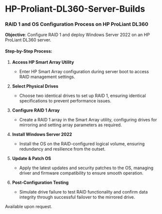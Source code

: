 # HP-Proliant-DL360-Server-Builds


### RAID 1 and OS Configuration Process on HP ProLiant DL360  

**Objective**: Configure RAID 1 and deploy Windows Server 2022 on an HP ProLiant DL360 server.  

#### Step-by-Step Process:  

1. **Access HP Smart Array Utility**  
   - Enter HP Smart Array configuration during server boot to access RAID management settings.

2. **Select Physical Drives**  
   - Choose two identical drives to set up RAID 1, ensuring identical specifications to prevent performance issues.

3. **Configure RAID 1 Array**  
   - Create a RAID 1 array in the Smart Array utility, configuring drives for mirroring and setting array parameters as required.

4. **Install Windows Server 2022**  
   - Install the OS on the RAID-configured logical volume, ensuring redundancy and resilience from the outset.

5. **Update & Patch OS**  
   - Apply the latest updates and security patches to the OS, managing driver and firmware compatibility to ensure smooth operation.

6. **Post-Configuration Testing**  
   - Simulate drive failure to test RAID functionality and confirm data integrity through successful failover to the mirrored drive.

Available upon request.
